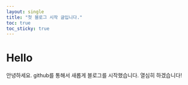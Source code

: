 ```yaml
---
layout: single
title: "첫 블로그 시작 글입니다."
toc: true
toc_sticky: true
---
```


# Hello
안녕하세요. github를 통해서 새롭게 블로그를 시작했습니다.
열심히 하겠습니다!
